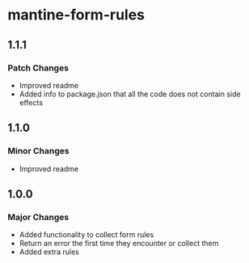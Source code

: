 # mantine-form-rules

## 1.1.1

### Patch Changes

- Improved readme
- Added info to package.json that all the code does not contain side effects

## 1.1.0

### Minor Changes

- Improved readme

## 1.0.0

### Major Changes

- Added functionality to collect form rules
- Return an error the first time they encounter or collect them
- Added extra rules
